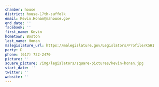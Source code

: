 ```yaml
---
chamber: house
district: house-17th-suffolk
email: Kevin.Honan@mahouse.gov
end_date: ''
facebook: ''
first_name: Kevin
hometown: Boston
last_name: Honan
malegislature_url: https://malegislature.gov/Legislators/Profile/KGH1
party: D
phone: (617) 722-2470
picture: ''
square_picture: /img/legislators/square-pictures/kevin-honan.jpg
start_date: ''
twitter: ''
website: ''
---
```

